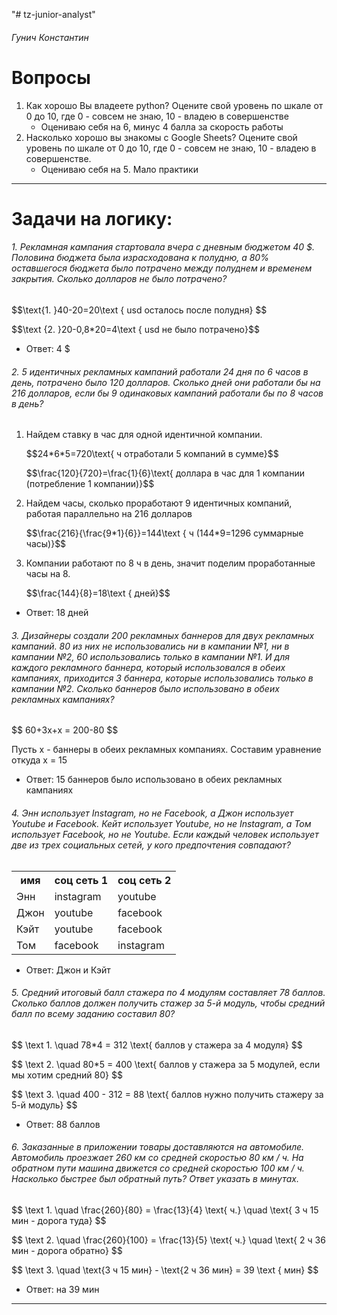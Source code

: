"# tz-junior-analyst" 
<h6>Гунич Константин</h6>

<h1>Вопросы</h1>
<ol>
    <li>
        Как хорошо Вы владеете python? Оцените свой уровень по шкале от 0 до 10, где 0 - совсем не знаю, 10 - владею в совершенстве
        <ul>
            <li>Оцениваю себя на 6, минус 4 балла за скорость работы</li>
        </ul>
    </li>
    <li>
        Насколько хорошо вы знакомы с Google Sheets? Оцените свой уровень по шкале от 0 до 10, где 0 - совсем не знаю, 10 - владею в совершенстве.
        <ul>
            <li>Оцениваю себя на 5. Мало практики</li>
        </ul>
    </li>
</ol>

<hr>

<h1>Задачи на логику:</h1>
<h6>1. Рекламная кампания стартовала вчера с дневным бюджетом 40 $. Половина бюджета была израсходована к полудню, а 80% оставшегося бюджета было потрачено между полуднем и временем закрытия. Сколько долларов не было потрачено?</h6>
<p>
    $$\text{1. }40-20=20\text { usd осталось после полудня} $$
</p>
<p>
    $$\text {2. }20-0,8*20=4\text { usd не было потрачено}$$
</p>
<ul>
    <li>Ответ: 4 $</li>
</ul>

<h6>2. 5 идентичных рекламных кампаний работали 24 дня по 6 часов в день, потрачено было 120 долларов. Сколько дней они работали бы на 216 долларов, если бы 9 одинаковых кампаний работали бы по 8 часов в день?</h6>
<ol>
    <li>Найдем ставку в час для одной идентичной компании.
        <p>$$24*6*5=720\text{ ч отработали 5 компаний в сумме}$$</p>
        <p>$$\frac{120}{720}=\frac{1}{6}\text{ доллара в час для 1 компании (потребление 1 компании)}$$</p>
    </li>
    <li>Найдем часы, сколько проработают 9 идентичных компаний, работая параллельно на 216 долларов
        <p>$$\frac{216}{\frac{9*1}{6}}=144\text { ч (144*9=1296 суммарные часы)}$$</p>
    </li>
    <li>Компании работают по 8 ч в день, значит поделим проработанные часы на 8.
        <p>$$\frac{144}{8}=18\text { дней}$$</p>
    </li>
</ol>
<ul>
    <li>Ответ: 18 дней</li>
</ul>

<h6>3. Дизайнеры создали 200 рекламных баннеров для двух рекламных кампаний. 80 из них не использовались ни в кампании №1, ни в кампании №2, 60 использовались только в кампании №1. И для каждого рекламного баннера, который использовался в обеих кампаниях, приходится 3 баннера, которые использовались только в кампании №2. Сколько баннеров было использовано в обеих рекламных кампаниях?</h6>
<p>$$  60+3x+x = 200-80 $$</p>
<p>Пусть x - баннеры в обеих рекламных компаниях. Составим уравнение откуда x = 15</p>
<ul>
    <li>Ответ: 15 баннеров было использовано в обеих рекламных кампаниях</li>
</ul>

<h6>4. Энн использует Instagram, но не Facebook, а Джон использует Youtube и Facebook. Кейт использует Youtube, но не Instagram, а Том использует Facebook, но не Youtube. Если каждый человек использует две из трех социальных сетей, у кого предпочтения совпадают?</h6>
<table>
    <tr>
        <th>имя</th>
        <th>соц сеть 1</th>
        <th>соц сеть 2</th>
    </tr>
    <tr>
        <td>Энн</td>
        <td>instagram</td>
        <td>youtube</td>
    </tr>
    <tr>
        <td>Джон</td>
        <td>youtube</td>
        <td>facebook</td>
    </tr>
    <tr>
        <td>Кэйт</td>
        <td>youtube</td>
        <td>facebook</td>
    </tr>
    <tr>
        <td>Том</td>
        <td>facebook</td>
        <td>instagram</td>
    </tr>
</table>
<ul>
    <li>Ответ: Джон и Кэйт</li>
</ul>

<h6>5. Средний итоговый балл стажера по 4 модулям составляет 78 баллов. Сколько баллов должен получить стажер за 5-й модуль, чтобы средний балл по всему заданию составил 80?</h6>
<p>$$ \text 1. \quad 78*4 = 312 \text{ баллов у стажера за 4 модуля} $$</p>
<p>$$ \text 2. \quad 80*5 = 400 \text{ баллов у стажера за 5 модулей, если мы хотим средний 80} $$</p>
<p>$$ \text 3. \quad 400 - 312 = 88 \text{ баллов нужно получить стажеру за 5-й модуль} $$</p>
<ul>
    <li>Ответ: 88 баллов</li>
</ul>

<h6>6. Заказанные в приложении товары доставляются на автомобиле. Автомобиль проезжает 260 км со средней скоростью 80 км / ч. На обратном пути машина движется со средней скоростью 100 км / ч. Насколько быстрее был обратный путь? Ответ указать в минутах.</h6>
<p>$$ \text 1. \quad \frac{260}{80} = \frac{13}{4} \text{ ч.} \quad  \text{ 3 ч 15 мин - дорога туда} $$</p>
<p>$$ \text 2. \quad \frac{260}{100} = \frac{13}{5} \text{ ч.} \quad  \text{ 2 ч 36 мин - дорога обратно} $$</p>
<p>$$  \text 3. \quad \text{3 ч 15 мин} - \text{2 ч 36 мин} = 39 \text { мин} $$</p>
<ul>
    <li>Ответ: на 39 мин</li>
</ul>

<hr>

